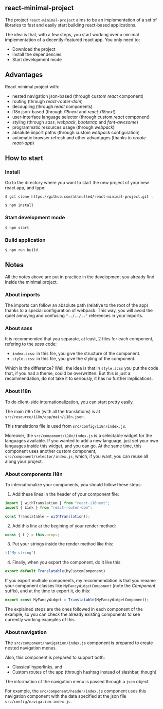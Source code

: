 ## react-minimal-project

The project `react-minimal-project` aims to be an implementation of a set of libraries to fast and easily start building react-based applications.

The idea is that, with a few steps, you start working over a minimal implementation of a decently-featured react app. You only need to:

- Download the project
- Install the dependencies
- Start development mode

## Advantages

React minimal project with:

- nested navigation json-based (through custom *react* component)
- routing (through *react-router-dom*)
- decoupling (through *react* components)
- i18n json-based (through *i18next* and *react-i18next*)
- user-interface language selector (through custom *react* component)
- styling (through *sass*, *webpack*, *bootstrap* and *font-awesome*)
- programmatic resources usage (through *webpack*)
- absolute import paths (through custom *webpack* configuration)
- automatic browser refresh and other advantages (thanks to *create-react-app*)

## How to start

### Install

Go to the directory where you want to start the new project of your new react app, and type:

`$ git clone https://github.com/allnulled/react-minimal-project.git .`

`$ npm install`

### Start development mode

`$ npm start`

### Build application

`$ npm run build`

## Notes

All the notes above are put in practice in the development you already find inside the minimal project.

### About imports

The imports can follow an absolute path (relative to the root of the app) thanks to a special configuration of webpack. This way, you will avoid the quiet annoying and confusing `"../../.."` references in your imports.

### About sass

It is recommended that you separate, at least, 2 files for each component, refering to the *sass* code:

- `index.scss`: in this file, you give the structure of the component.
- `style.scss`: in this file, you give the styling of the component.

Which is the difference? Well, the idea is that in `style.scss` you put the code that, if you had a theme, could be overwritten. But this is just a recommendation, do not take it to seriously, it has no further implications.

### About i18n

To do client-side internationalization, you can start pretty easily.

The main i18n file (with all the translations) is at `src/resource/i18n/app/main/i18n.json`.

This translations file is used from `src/config/i18n/index.js`.

Moreover, the `src/component/i18n/index.js` is a selectable widget for the languages available. If you wanted to add a new language, just set your own languages inside this widget, and you can go. At the same time, this component uses another custom component, `src/component/selector/index.js`, which, if you want, you can reuse all along your project.

### About components i18n

To internationalize your components, you should follow these steps:

1. Add these lines in the header of your component file:

```js
import { withTranslation } from "react-i18next";
import { Link } from "react-router-dom";

const Translatable = withTranslation();
```

2. Add this line at the begining of your render method:

```js
const { t } = this.props;
```

3. Put your strings inside the render method like this:

```js
t("My string")
```

4. Finally, when you export the component, do it like this:

```js
export default Translatable(MyCustomComponent)
```

If you export multiple components, my recommendation is that you rename your component classes like `MyFancyWidgetComponent` (note the *Component* suffix), and at the time to export it, do this:

```js
export const MyFancyWidget = Translatable(MyFancyWidgetComponent);
```

The explained steps are the ones followed in each component of the example, so you can check the already existing components to see currently working examples of this.

### About navigation

The `src/component/navigation/index.js` component is prepared to create nested navigation menus.

Also, this component is prepared to support both:

- Classical hyperlinks, and
- Custom routes of the app (through hashtag instead of slashbar, though)

The information of the navigation menu is passed through a `json` object.

For example, the `src/component/header/index.js` component uses this navigation component with the data specified at the json file `src/config/navigation.index.js`.



